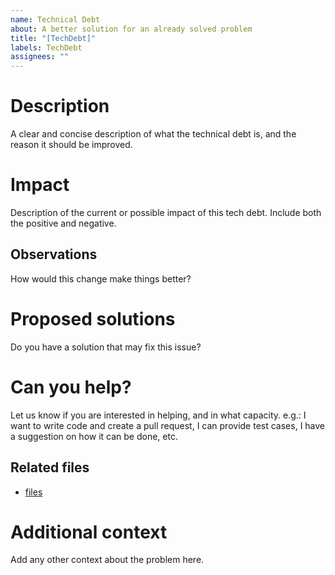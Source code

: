 ```yaml
---
name: Technical Debt
about: A better solution for an already solved problem
title: "[TechDebt]"
labels: TechDebt
assignees: ""
---
```


# Description

A clear and concise description of what the technical debt is, and the reason it should be improved.

# Impact

Description of the current or possible impact of this tech debt. Include both the positive and negative.

## Observations

How would this change make things better?

# Proposed solutions

Do you have a solution that may fix this issue?

# Can you help?

Let us know if you are interested in helping, and in what capacity. e.g.: I want to write code and create a pull request, I can provide test cases, I have a suggestion on how it can be done, etc.

## Related files

-  [files](url)

# Additional context

Add any other context about the problem here.
